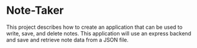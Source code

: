 # Note-Taker
This project describes how to create an application that can be used to write, save, and delete notes. This application will use an express backend and save and retrieve note data from a JSON file.
